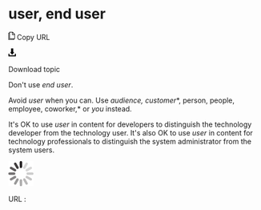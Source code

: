 # user, end user

![Copy URL](media/user-end-user/Copy.png)
Copy URL

![Download](media/user-end-user/Download.png)

Download topic

Don't use *end user*. 

Avoid *user* when you can. Use *audience,* *customer**, person, people, employee, coworker,* or *you* instead.

It's OK to use *user* in content for developers to distinguish the technology developer from the technology user. It's also OK to use *user* in content for technology professionals to distinguish the system administrator from the system users.

![In progress](media/user-end-user/activity-large.gif)

URL :
